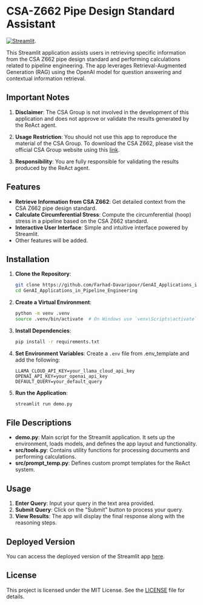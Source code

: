# CSA-Z662 Pipe Design Standard Assistant

[![Streamlit](https://static.streamlit.io/badges/streamlit_badge_black_white.svg)](https://genai-applications-in-pipeline-engineering.streamlit.app/).

This Streamlit application assists users in retrieving specific information from the CSA Z662 pipe design standard and performing calculations related to pipeline engineering. The app leverages Retrieval-Augmented Generation (RAG) using the OpenAI model for question answering and contextual information retrieval.


## Important Notes

1. **Disclaimer**: The CSA Group is not involved in the development of this application and does not approve or validate the results generated by the ReAct agent.

2. **Usage Restriction**: You should not use this app to reproduce the material of the CSA Group. To download the CSA Z662, please visit the official CSA Group website using this [link](https://www.csagroup.org/store/product/CSA%20Z662:23/).

3. **Responsibility**: You are fully responsible for validating the results produced by the ReAct agent.

## Features

- **Retrieve Information from CSA Z662**: Get detailed context from the CSA Z662 pipe design standard.
- **Calculate Circumferential Stress**: Compute the circumferential (hoop) stress in a pipeline based on the CSA Z662 standard.
- **Interactive User Interface**: Simple and intuitive interface powered by Streamlit.
- Other features will be added.

## Installation

1. **Clone the Repository**:
    ```bash
    git clone https://github.com/Farhad-Davaripour/GenAI_Applications_in_Pipeline_Engineering.git
    cd GenAI_Applications_in_Pipeline_Engineering
    ```

2. **Create a Virtual Environment**:
    ```bash
    python -m venv .venv
    source .venv/bin/activate  # On Windows use `venv\Scripts\activate`
    ```

3. **Install Dependencies**:
    ```bash
    pip install -r requirements.txt
    ```

4. **Set Environment Variables**:
    Create a `.env` file from .env_template and add the following:
    ```plaintext
    LLAMA_CLOUD_API_KEY=your_llama_cloud_api_key
    OPENAI_API_KEY=your_openai_api_key
    DEFAULT_QUERY=your_default_query
    ```

5. **Run the Application**:
    ```bash
    streamlit run demo.py
    ```

## File Descriptions

- **demo.py**: Main script for the Streamlit application. It sets up the environment, loads models, and defines the app layout and functionality.
- **src/tools.py**: Contains utility functions for processing documents and performing calculations.
- **src/prompt_temp.py**: Defines custom prompt templates for the ReAct system.

## Usage

1. **Enter Query**: Input your query in the text area provided.
2. **Submit Query**: Click on the "Submit" button to process your query.
3. **View Results**: The app will display the final response along with the reasoning steps.

## Deployed Version

You can access the deployed version of the Streamlit app [here](https://genai-applications-in-pipeline-engineering.streamlit.app/).

## License

This project is licensed under the MIT License. See the [LICENSE](LICENSE) file for details.
